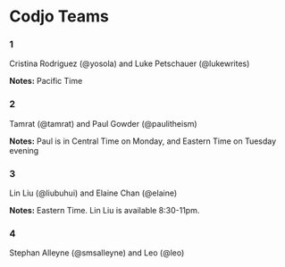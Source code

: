 # Codjo Teams


### 1

Cristina Rodriguez (@yosola) and Luke Petschauer (@lukewrites)

**Notes:** Pacific Time


### 2

Tamrat (@tamrat) and Paul Gowder (@paulitheism)

**Notes:** Paul is in Central Time on Monday, and Eastern Time on Tuesday evening


### 3

Lin Liu (@liubuhui) and Elaine Chan (@elaine)

**Notes:** Eastern Time. Lin Liu is available 8:30-11pm.


### 4

Stephan Alleyne (@smsalleyne) and Leo (@leo)

